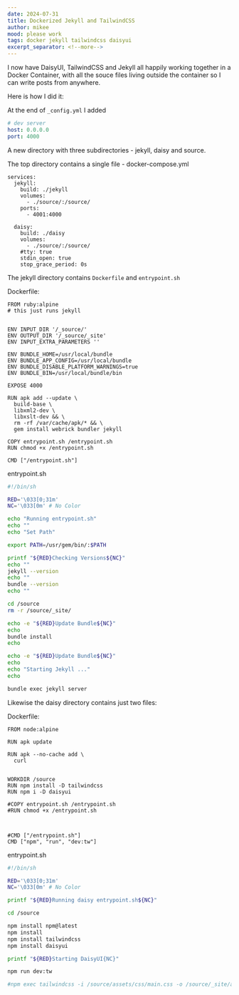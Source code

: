 ```yaml
---
date: 2024-07-31
title: Dockerized Jekyll and TailwindCSS
author: mikee
mood: please work
tags: docker jekyll tailwindcss daisyui 
excerpt_separator: <!--more-->
---
```

I now have DaisyUI, TailwindCSS and Jekyll all happily working together in a Docker Container, with all the souce files living outside the container so I can write posts from anywhere.

Here is how I did it:

<!--more-->

At the end of `_config.yml` I added 
```yml
# dev server
host: 0.0.0.0
port: 4000
```

A new directory with three subdirectories - jekyll, daisy and source.

The top directory contains a single file - docker-compose.yml

```docker
services:
  jekyll:
    build: ./jekyll
    volumes:
      - ./source/:/source/
    ports:
      - 4001:4000

  daisy:
    build: ./daisy
    volumes:
      - ./source/:/source/
    #tty: true
    stdin_open: true
    stop_grace_period: 0s
```

The jekyll directory contains `Dockerfile` and `entrypoint.sh`

Dockerfile:

```docker
FROM ruby:alpine
# this just runs jekyll


ENV INPUT_DIR '/_source/'
ENV OUTPUT_DIR '/_source/_site'
ENV INPUT_EXTRA_PARAMETERS ''

ENV BUNDLE_HOME=/usr/local/bundle
ENV BUNDLE_APP_CONFIG=/usr/local/bundle
ENV BUNDLE_DISABLE_PLATFORM_WARNINGS=true
ENV BUNDLE_BIN=/usr/local/bundle/bin

EXPOSE 4000

RUN apk add --update \
  build-base \
  libxml2-dev \
  libxslt-dev && \
  rm -rf /var/cache/apk/* && \
  gem install webrick bundler jekyll 

COPY entrypoint.sh /entrypoint.sh
RUN chmod +x /entrypoint.sh

CMD ["/entrypoint.sh"]
```

entrypoint.sh
```bash
#!/bin/sh

RED='\033[0;31m'
NC='\033[0m' # No Color

echo "Running entrypoint.sh"
echo ""
echo "Set Path"

export PATH=/usr/gem/bin/:$PATH

printf "${RED}Checking Versions${NC}"
echo ""
jekyll --version
echo ""
bundle --version
echo ""

cd /source
rm -r /source/_site/

echo -e "${RED}Update Bundle${NC}"
echo
bundle install
echo

echo -e "${RED}Update Bundle${NC}"
echo
echo "Starting Jekyll ..."
echo 

bundle exec jekyll server
```

Likewise the daisy directory contains just two files:

Dockerfile:

```docker
FROM node:alpine

RUN apk update

RUN apk --no-cache add \
  curl


WORKDIR /source
RUN npm install -D tailwindcss
RUN npm i -D daisyui

#COPY entrypoint.sh /entrypoint.sh
#RUN chmod +x /entrypoint.sh



#CMD ["/entrypoint.sh"]
CMD ["npm", "run", "dev:tw"]
```

entrypoint.sh
```bash
#!/bin/sh

RED='\033[0;31m'
NC='\033[0m' # No Color

printf "${RED}Running daisy entrypoint.sh${NC}"

cd /source

npm install npm@latest
npm install
npm install tailwindcss
npm install daisyui

printf "${RED}Starting DaisyUI{NC}"

npm run dev:tw

#npm exec tailwindcss -i /source/assets/css/main.css -o /source/_site/assets/css/main.css --watch
```